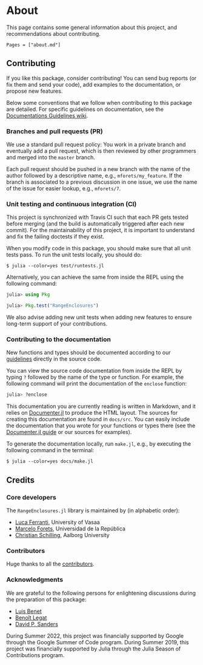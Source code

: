 # About

This page contains some general information about this project, and
recommendations about contributing.

```@contents
Pages = ["about.md"]
```

## Contributing

If you like this package, consider contributing!
You can send bug reports (or fix them and send your code), add examples to the
documentation, or propose new features.

Below some conventions that we follow when contributing to this package are
detailed.
For specific guidelines on documentation, see the
[Documentations Guidelines wiki](https://github.com/JuliaReach/LazySets.jl/wiki/Documentation-Guidelines).

### Branches and pull requests (PR)

We use a standard pull request policy:
You work in a private branch and eventually add a pull request, which is then
reviewed by other programmers and merged into the `master` branch.

Each pull request should be pushed in a new branch with the name of the author
followed by a descriptive name, e.g., `mforets/my_feature`.
If the branch is associated to a previous discussion in one issue, we use the
name of the issue for easier lookup, e.g., `mforets/7`.

### Unit testing and continuous integration (CI)

This project is synchronized with Travis CI such that each PR gets tested before
merging (and the build is automatically triggered after each new commit).
For the maintainability of this project, it is important to understand and fix
the failing doctests if they exist.

When you modify code in this package, you should make sure that all unit tests
pass.
To run the unit tests locally, you should do:

```
$ julia --color=yes test/runtests.jl
```

Alternatively, you can achieve the same from inside the REPL using the following
command:

```julia
julia> using Pkg

julia> Pkg.test("RangeEnclosures")
```

We also advise adding new unit tests when adding new features to ensure
long-term support of your contributions.

### Contributing to the documentation

New functions and types should be documented according to our
[guidelines](https://github.com/JuliaReach/LazySets.jl/wiki/Documentation-Guidelines)
directly in the source code.

You can view the source code documentation from inside the REPL by typing `?`
followed by the name of the type or function.
For example, the following command will print the documentation of the `enclose`
function:

```julia
julia> ?enclose
```

This documentation you are currently reading is written in Markdown, and it
relies on [Documenter.jl](https://juliadocs.github.io/Documenter.jl/stable/) to
produce the HTML layout.
The sources for creating this documentation are found in `docs/src`.
You can easily include the documentation that you wrote for your functions or
types there (see the
[Documenter.jl guide](https://juliadocs.github.io/Documenter.jl/stable/man/guide/)
or our sources for examples).

To generate the documentation locally, run `make.jl`, e.g., by executing the
following command in the terminal:

```
$ julia --color=yes docs/make.jl
```

## Credits

### Core developers

The `RangeEnclosures.jl` library is maintained by (in alphabetic order):

- [Luca Ferranti](https://github.com/lucaferranti), University of Vasaa
- [Marcelo Forets](http://github.com/mforets), Universidad de la República
- [Christian Schilling](https://www.christianschilling.net/), Aalborg University

### Contributors

Huge thanks to all the
[contributors](https://github.com/JuliaReach/RangeEnclosures.jl/graphs/contributors).

### Acknowledgments

We are grateful to the following persons for enlightening discussions during the
preparation of this package:

- [Luis Benet](https://github.com/lbenet)
- [Benoît Legat](https://github.com/blegat/)
- [David P. Sanders](https://github.com/dpsanders/)

During Summer 2022, this project was financially supported by Google through the
Google Summer of Code program.
During Summer 2019, this project was financially supported by Julia through the
Julia Season of Contributions program.
